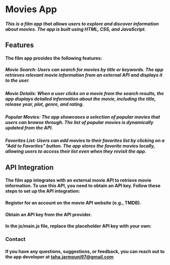 # Movies App

##### This is a film app that allows users to explore and discover information about movies. The app is built using HTML, CSS, and JavaScript.

## Features

#### The film app provides the following features:

##### Movie Search: Users can search for movies by title or keywords. The app retrieves relevant movie information from an external API and displays it to the user.

##### Movie Details: When a user clicks on a movie from the search results, the app displays detailed information about the movie, including the title, release year, plot, genre, and rating.

##### Popular Movies: The app showcases a selection of popular movies that users can browse through. The list of popular movies is dynamically updated from the API.

##### Favorites List: Users can add movies to their favorites list by clicking on a "Add to Favorites" button. The app stores the favorite movies locally, allowing users to access their list even when they revisit the app.


## API Integration
#### The film app integrates with an external movie API to retrieve movie information. To use this API, you need to obtain an API key. Follow these steps to set up the API integration:

#### Register for an account on the movie API website (e.g., TMDB).

#### Obtain an API key from the API provider.

#### In the js/main.js file, replace the placeholder API key with your own:


### Contact
#### If you have any questions, suggestions, or feedback, you can reach out to the app developer at taha.jarmouni97@gmail.com

